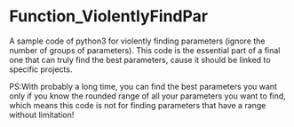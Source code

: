 # Function_ViolentlyFindPar

A sample code of python3 for violently finding parameters (ignore the number of groups of parameters).
This code is the essential part of a final one that can truly find the best parameters, cause it should be linked to specific projects.

PS:With probably a long time, you can find the best parameters you want only if you know the rounded range of all your parameters you want to find, which means this code is not for finding parameters that have a range without limitation!
